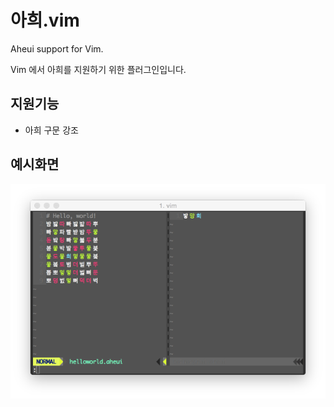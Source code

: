 # 아희.vim
Aheui support for Vim.

Vim 에서 아희를 지원하기 위한 플러그인입니다.

## 지원기능
- 아희 구문 강조

## 예시화면
![](https://raw.githubusercontent.com/mnpk/aheui.vim/master/aheui.vim.png)


